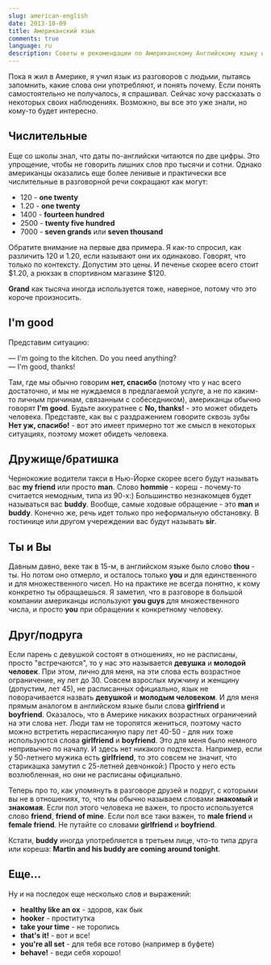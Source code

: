 ```yaml
---
slug: american-english
date: 2013-10-09
title: Американский язык
comments: true
language: ru
description: Советы и рекомендации по Американскому Английскому языку из моего опыта. Часть 1
---
```


Пока я жил в Америке, я учил язык из разговоров с людьми, пытаясь запомнить, какие слова они употребляют, и понять почему. Если понять самостоятельно не получалось, я спрашивал. Сейчас хочу рассказать о некоторых своих наблюдениях. Возможно, вы все это уже знали, но кому-то будет интересно.

## Числительные

Еще со школы знал, что даты по-английски читаются по две цифры. Это упрощение, чтобы не говорить лишних слов про тысячи и сотни. Однако американцы оказались еще более ленивые и практически все числительные в разговорной речи сокращают как могут:

* 120 - __one twenty__
* 1.20 - __one twenty__
* 1400 - __fourteen hundred__
* 2500 - __twenty five hundred__
* 7000 - __seven grands__ или __seven thousand__

Обратите внимание на первые два примера. Я как-то спросил, как различить 120 и 1.20, если называют они их одинаково. Говорят, что только по контексту. Допустим это цены. И печенье скорее всего стоит $1.20, а рюкзак в спортивном магазине $120.

__Grand__ как тысяча иногда используется тоже, наверное, потому что это короче произносить.

## I'm good

Представим ситуацию:

— I'm going to the kitchen. Do you need anything?  
— I'm good, thanks! 

Там, где мы обычно говорим __нет, спасибо__ (потому что у нас всего достаточно, и мы не нуждаемся в предлагаемой услуге, а не по каким-то личным причинам, связанным с собеседником), американцы обычно говорят __I'm good__. Будьте аккуратнее с __No, thanks!__ - это может обидеть человека. Представте, как вы с раздражением говорите сквозь зубы __Нет уж, спасибо!__ - вот это имеет примерно тот же смысл в некоторых ситуациях, поэтому может обидеть человека.

## Дружище/братишка

Чернокожие водители такси в Нью-Йорке скорее всего будут называть вас __my friend__ или просто __man__. Слово __hommie__ - кореш - почему-то считается немодным, типа из 90-х:) Большинство незнакомцев будет называться вас __buddy__. Вообще, самые ходовые обращение - это __man__ и __buddy__. Конечно же, речь идет только про неформальную обстановку. В гостинице или другом учереждении вас будут называть __sir__.

## Ты и Вы

Давным давно, веке так в 15-м, в английском языке было слово __thou__ - ты. Но потом оно отмерло, и осталось только __you__ и для единственного и для множественного чисел. Но на практике не всегда понятно, к кому конкретно ты обращаешься. Я заметил, что в разговоре в большой компании американцы используют __you guys__ для множественного числа, и просто __you__ при обращении к конкретному человеку.

## Друг/подруга

Если парень с девушкой состоят в отношениях, но не расписаны, просто "встречаются", то у нас это называется __девушка__ и __молодой человек__. При этом, лично для меня, на эти слова есть возрастное ограничение, ну лет до 30. Совсем взрослых мужчину и женщину (допустим, лет 45), не расписанных официально, язык не поворачивается назвать __девушкой__ и __молодым человеком__. И для меня прямым аналогом в английском языке были слова __girlfriend__ и __boyfriend__. Оказалось, что в Америке никаких возрастных ограничений на эти слова нет. Люди там не торопятся жениться, поэтому часто можно встретить нерасписанную пару лет 40-50 - для них тоже используются слова __girlfriend__ и __boyfriend__. Это для меня было немного непривычно по началу. И здесь нет никакого подтекста. Например, если у 50-летнего мужика есть __girlfriend__, то это совсем не значит, что старикашка замутил с 25-летней девчонкой:) Просто у него есть возлюбленная, но они не расписаны официально.

Теперь про то, как упомянуть в разговоре друзей и подруг, с которыми вы не в отношениях, то, что мы обычно называем словами __знакомый__ и __знакомая__. Если пол этого человека не важен, то просто используется слово __friend__, __friend of mine__. Если пол все таки важен, то __male friend__ и __female friend__. Не путайте со словами __girlfriend__ и __boyfriend__.

Кстати, __buddy__ иногда употребляется в третьем лице, что-то типа друга или кореша: __Martin and his buddy are coming around tonight__.

## Еще...

Ну и на последок еще несколько слов и выражений:

* __healthy like an ox__ - здоров, как бык
* __hooker__ - проститутка
* __take your time__ - не торопись
* __that's it!__ - вот и все!
* __you're all set__ - для тебя все готово (например в буфете)
* __behave!__ - веди себя хорошо!
